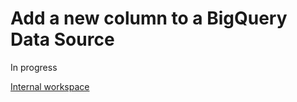 # Add a new column to a BigQuery Data Source

In progress

[Internal workspace](https://ui.tinybird.co/55bd1979-6638-434d-9049-324112188f32/dashboard)